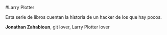 #Larry Plotter

Esta serie de libros cuentan la historia de un hacker de los que hay pocos.


**Jonathan Zahabioun**, git lover,  Larry Plotter lover

